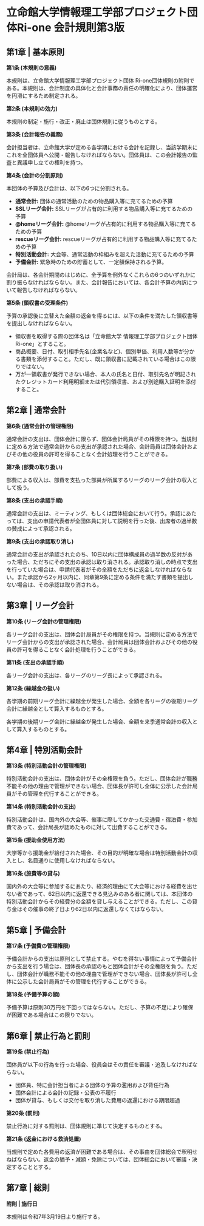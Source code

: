 # **立命館大学情報理工学部プロジェクト団体Ri-one 会計規則第3版**

## **第1章 | 基本原則**

**第1条 (本規則の意義)**

本規則は、立命館大学情報理工学部プロジェクト団体 Ri-one団体規則の附則である。本規則は、会計制度の具体化と会計事務の責任の明確化により、団体運営を円滑にするため制定される。

**第2条 (本規則の効力)**

本規則の制定・施行・改正・廃止は団体規則に従うものとする。

**第3条 (会計報告の義務)**

会計担当者は、立命館大学が定める各学期における会計を記録し、当該学期末にこれを全団体員へ公開・報告しなければならない。団体員は、この会計報告の監査と異議申し立ての権利を持つ。

**第4条 (会計の分割原則)**

本団体の予算及び会計は、以下の6つに分割される。

* **通常会計:** 団体の通常活動のための物品購入等に充てるための予算  
* **SSLリーグ会計:** SSLリーグが占有的に利用する物品購入等に充てるための予算  
* **@homeリーグ会計:** @homeリーグが占有的に利用する物品購入等に充てるための予算  
* **rescueリーグ会計:** rescueリーグが占有的に利用する物品購入等に充てるための予算  
* **特別活動会計:** 大会等、通常活動の枠組みを超えた活動に充てるための予算  
* **予備会計:** 緊急時のための貯蓄として、一定額保持される予算。

会計局は、各会計期間のはじめに、全予算を例外なくこれらの6つのいずれかに割り振らなければならない。また、会計報告においては、各会計予算の内訳について報告しなければならない。

**第5条 (領収書の受理条件)**

予算の承認後に立替えた金額の返金を得るには、以下の条件を満たした領収書等を提出しなければならない。

* 領収書を取得する際の団体名は「立命館大学 情報理工学部プロジェクト団体 Ri-one」とすること。  
* 商品概要、日付、取引相手先名(企業名など)、個別単価、利用人数等が分かる書類を添付すること。ただし、既に領収書に記載されている場合はこの限りではない。  
* 万が一領収書が発行できない場合、本人の氏名と日付、取引先名が明記されたクレジットカード利用明細または代引領収書、および別途購入証明を添付すること。

## **第2章 | 通常会計**

**第6条 (通常会計の管理権限)**

通常会計の支出は、団体会計に限らず、団体会計局員がその権限を持つ。当規則に定める方法で通常会計からの支出が承認された場合、会計局員は団体会計およびその他の役員の許可を得ることなく会計処理を行うことができる。

**第7条 (部費の取り扱い)**

部費による収入は、部費を支払った部員が所属するリーグのリーグ会計の収入として扱う。

**第8条 (支出の承認手順)**

通常会計の支出は、ミーティング、もしくは団体総会において行う。承認にあたっては、支出の申請代表者が全団体員に対して説明を行った後、出席者の過半数の賛成によって承認される。

**第9条 (支出の承認取り消し)**

通常会計の支出が承認されたのち、10日以内に団体構成員の過半数の反対があった場合、ただちにその支出の承認は取り消される。承認取り消しの時点で支出を行っていた場合は、申請代表者がその全額をただちに返金しなければならない。また承認から2ヶ月以内に、同章第9条に定める条件を満たす書類を提出しない場合は、その承認は取り消される。

## **第3章 | リーグ会計**

**第10条 (リーグ会計の管理権限)**

各リーグ会計の支出は、団体会計局員がその権限を持つ。当規則に定める方法でリーグ会計からの支出が承認された場合、会計局員は団体会計およびその他の役員の許可を得ることなく会計処理を行うことができる。

**第11条 (支出の承認手順)**

各リーグ会計の支出は、各リーグのリーグ長によって承認される。

**第12条 (繰越金の扱い)**

各学期の前期リーグ会計に繰越金が発生した場合、全額を各リーグの後期リーグ会計に繰越金として算入するものとする。

各学期の後期リーグ会計に繰越金が発生した場合、全額を来季通常会計の収入として算入するものとする。

## **第4章 | 特別活動会計**

**第13条 (特別活動会計の管理権限)**

特別活動会計の支出は、団体会計がその全権限を負う。ただし、団体会計が職務不能その他の理由で管理ができない場合、団体長が許可し全体に公示した会計局員がその管理を代行することができる。

**第14条 (特別活動会計の支出)**

特別活動会計は、国内外の大会等、催事に際してかかった交通費・宿泊費・参加費であって、会計局長が認めたものに対して出費することができる。

**第15条 (援助金使用方法)**

大学等から援助金が給付された場合、その目的が明確な場合は特別活動会計の収入とし、名目通りに使用しなければならない。

**第16条 (旅費等の貸与)**

国内外の大会等に参加するにあたり、経済的理由にて大会等における経費を出せない者であって、62日以内に返還できる見込みのある者に関しては、本団体の特別活動会計からその経費分の金額を貸し与えることができる。ただし、この貸与金はその催事の終了日より62日以内に返還しなくてはならない。

## **第5章 | 予備会計**

**第17条 (予備費の管理権限)**

予備会計からの支出は原則として禁止する。やむを得ない事情によって予備会計から支出を行う場合は、団体長の承認のもと団体会計がその全権限を負う。ただし、団体会計が職務不能その他の理由で管理ができない場合、団体長が許可し全体に公示した会計局員がその管理を代行することができる。

**第18条 (予備予算の額)**

予備予算は原則30万円を下回ってはならない。ただし、予算の不足により確保が困難である場合はこの限りでない。

## **第6章 | 禁止行為と罰則**

**第19条 (禁止行為)**

団体員が以下の行為を行った場合、役員会はその責任を審議・追及しなければならない。

* 団体員、特に会計担当者による団体の予算の濫用および背任行為  
* 団体会計による会計の記録・公表の不履行  
* 団体が貸与、もしくは交付を取り消した費用の返還における期限超過

**第20条 (罰則)**

禁止行為に対する罰則は、団体規則に準じて決定するものとする。

**第21条 (返金における救済処置)**

当規則で定めた各費用の返済が困難である場合は、その事由を団体総会で釈明せねばならない。返金の猶予・減額・免除については、団体総会において審議・決定することとする。

## **第7章 | 総則**

**附則 | 施行日**

本規則は令和7年3月19日より施行する。